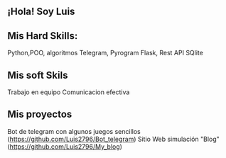 ## ¡Hola! Soy Luis

## Mis Hard Skills: 
Python,POO, algoritmos
Telegram, Pyrogram
Flask, Rest API
SQlite

## Mis soft Skils
Trabajo en equipo
Comunicacion efectiva

## Mis proyectos
Bot de telegram con algunos juegos sencillos (https://github.com/Luis2796/Bot_telegram)
Sitio Web simulación "Blog" (https://github.com/Luis2796/My_blog)

